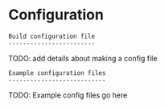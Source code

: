 # Configuration

```{eval-rst}
Build configuration file
------------------------
```

TODO: add details about making a config file

```{eval-rst}
Example configuration files
---------------------------
```

TODO: Example config files go here
